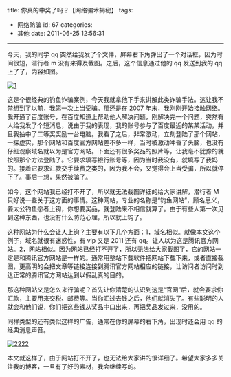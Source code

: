 title: 你真的中奖了吗？【网络骗术揭秘】
tags:

- 网络防骗
  id: 67
  categories:
- 其他
  date: 2011-06-25 12:56:31

---

今天，我的同学 qq 突然给我发了个文件，屏幕右下角弹出了一个对话框，因为时间很短，潜行者 m 没有来得及截图。之后，这个信息通过他的 qq 发送到我的 qq 上了了，内容如图。

[![](https://qxzm-cdn.sapi.work/blog/2011/06/12.jpg "1")](http://www.qianxingzhem.com/?attachment_id=68)

这是个很经典的钓鱼诈骗案例，今天我就拿他下手来讲解此类诈骗手法。这让我不禁想到了以前，我第一次上当受骗。那还是在 2007 年末，我刚刚开始接触网络。我开通了百度账号，在百度知道上帮助他人解决问题，刚解决完一个问题，突然有人给我发了个短消息，说由于我的表现，我的账号参与了百度最近的某某活动，并且我抽中了二等奖奖励一台电脑。我看了之后，非常激动，立刻登陆了那个网站，一探虚实，那个网站和百度官方网站差不多一样，当时被激动冲昏了头脑，也没有仔细观察域名就以为是官方网站。下面还有很多奖品的照片等，让我毫不犹豫的就按照那个方法登陆了。它要求填写银行账号等，因为当时我没有，就填写了我妈的。接着它要求汇款交手续费之类的，因为我不会，又觉得会上当受骗，所以就停下了。事后一想，果然被骗了。

如今，这个网站我已经打不开了，所以就无法截图详细的给大家讲解，潜行者 M 只好说一些关于这方面的事情。这种网站，专业的名称是“钓鱼网站”，顾名思义，姜太公钓鱼愿者上钩，你想要奖品，就登陆来不相信就算了。由于有些人第一次见到这种东西，也没有什么防范心理，所以就上钩了。

这种网站为什么会让人上钩？主要有以下几个方面：1，域名相似。就像本文这个例子，域名就很有迷惑性，有 vip 又是 2011 还有 qq。让人以为这是腾讯官方网站。2，网站相似。因为网站已经打不开了，所以无法给大家截图了，它的网站一定是和腾讯官方网站是一样的。通常用整站下载软件把网站下载下来，或者直接截图，更高明的会把文章等链接连接到腾讯官方网站相应的链接，让访问者访问时到达正常的腾讯官方网站达到以假乱真的目的。

那这种网站又是怎么来行骗呢？首先让你清楚的认识到这是“官网”后，就会要求你汇款，主要用来交税、邮费等。当你汇过去钱之后，他们就消失了。有些聪明的人就会和他们说，你们把这些钱从奖品中口出来，再把奖品发过来，没用的。

同样类型的还有类似这样的广告，通常在你的屏幕的右下角，出现时还会用 qq 的经典消息声音。

[![](https://qxzm-cdn.sapi.work/blog/2011/06/2222.jpg "2222")](https://qxzm-cdn.sapi.work/blog/2011/06/2222.jpg)

本文就这样了，由于网站打不开了，也无法给大家讲的很详细了。希望大家多多关注我的博客，一旦有了好的素材，我会继续写的。
